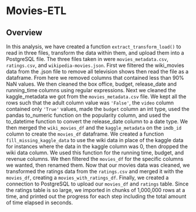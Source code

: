 # Movies-ETL

## Overview
In this analysis, we have created a function `extract_transform_load()` to read in three files, transform the data within them, and upload them into a PostgreSQL file. The three files taken in were `movies_metadata.csv`, `ratings.csv`, and `wikipedia-movies.json`. First we filtered the wiki_movies data from the .json file to remove all television shows then read the file as a dataframe. From here we removed columns that contained less than 90% NaN values. We then cleaned the box office, budget, release_date and running_time columns using regular expressions. Next we cleaned the kaggle_metadata we got from the `movies_metadata.csv` file. We kept all the rows such that the adult column value was `'False'`, the `video` column contained only `'True'` values, made the `budget` column an int type, used the pandas to_numeric function on the popularity column, and used the to_datetime function to convert the release_date column to a date type. We then merged the `wiki_movies_df` and the `kaggle_metadata` on the `imdb_id` column to create the `movies_df` dataframe. We created a function `fill_missing_kaggle_data` to use the wiki data in place of the kaggle data for instances where the data in the kaggle column was 0, then dropped the wiki data column. We used this function for the running time, budget, and revenue columns. We then filtered the `movies_df` for the specific columns we wanted, then renamed them. Now that our movies data was cleaned, we transformed the ratings data from the `ratings.csv` and merged it with the `movies_df`, creating a `movies_with_ratings_df`. Finally, we created a connection to PostgreSQL to upload our `movies_df` and `ratings` table. Since the ratings table is so large, we imported in chunks of 1,000,000 rows at a time, and printed out the progress for each step including the total amount of time elapsed in seconds.
